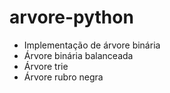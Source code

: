 # arvore-python
- Implementação de árvore binária 
- Árvore binária balanceada 
- Árvore trie
- Árvore rubro negra
